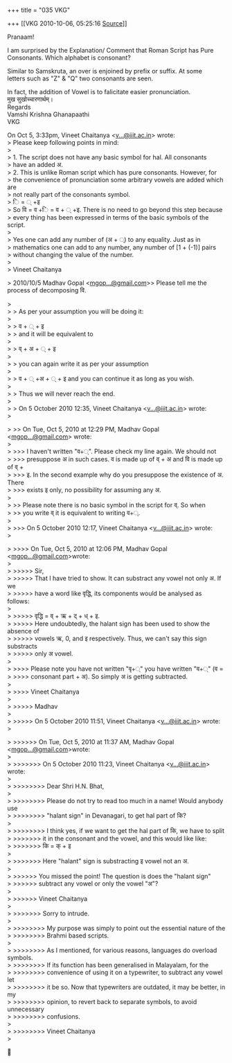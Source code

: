 +++
title = "035 VKG"

+++
[[VKG	2010-10-06, 05:25:16 [Source](https://groups.google.com/g/bvparishat/c/fqLVDoS6wK0)]]



Pranaam!

I am surprised by the Explanation/ Comment that Roman Script has Pure  
Consonants. Which alphabet is consonant?

Similar to Samskruta, an over is enjoined by prefix or suffix. At some  
letters such as "Z" & "Q" two consonants are seen.

In fact, the addition of Vowel is to falicitate easier pronunciation.  
मुख सुखोच्चारणार्थम्।  
Regards  
Vamshi Krishna Ghanapaathi  
VKG

On Oct 5, 3:33pm, Vineet Chaitanya \<[v...@iiit.ac.in]()\> wrote:  
\> Please keep following points in mind:  
\>  
\>   1. The script does not have any basic symbol for hal. All consonants  
\> have an added अ.  
\>   2. This is unlike Roman script which has pure consonants. However, for  
\> the convenience of pronunciation some arbitrary vowels are added which are  
\> not really part of the consonants symbol.  
\>    ि = ् +इ  
\>  So वि = व +ि = व + ् +इ. There is no need to go beyond this step because  
\> every thing has been expressed in terms of the basic symbols of the script.  
\>  
\>  Yes one can add any number of (अ + ्) to any equality. Just as in  
\> mathematics one can add to any number, any number of \[1 + (-1)\] pairs  
\> without changing the value of the number.  
\>  
\> Vineet Chaitanya  

\> 2010/10/5 Madhav Gopal \<[mgop...@gmail.com]()\>\> Please tell me the process of decomposing वि.

  
\>  
\> \> As per your assumption you will be doing it:  
\>  
\> \> व + ् + इ  
\> \> and it will be equivalent to  
\>  
\> \> व् + अ + ् + इ  
\>  
\> \> you can again write it as per your assumption  
\>  
\> \> व + ् +अ + ् + इ and you can continue it as long as you wish.  
\>  
\> \> Thus we will never reach the end.  
\>  
\> \> On 5 October 2010 12:35, Vineet Chaitanya \<[v...@iiit.ac.in]()\> wrote:  
\>  

\> \>\> On Tue, Oct 5, 2010 at 12:29 PM, Madhav Gopal \<[mgop...@gmail.com]()\> wrote:  
\>  
\> \>\>\> I haven't written "व+्". Please check my line again. We should not  
\> \>\>\> presuppose अ in such cases. व is made up of व् + अ and वि is made up of व् +  
\> \>\>\> इ. In the second example why do you presuppose the existence of अ. There  
\> \>\>\> exists इ only, no possibility for assuming any अ.  
\>  
\> \>\>   Please note there is no basic symbol in the script for व्. So when  
\> \>\> you write व् it is equivalent to writing व+्.  
\>  
\> \>\>\> On 5 October 2010 12:17, Vineet Chaitanya \<[v...@iiit.ac.in]()\> wrote:  
\>  

\> \>\>\>\> On Tue, Oct 5, 2010 at 12:06 PM, Madhav Gopal \<[mgop...@gmail.com]()\>wrote:  
\>  
\> \>\>\>\>\> Sir,  
\> \>\>\>\>\> That I have tried to show. It can substract any vowel not only अ. If we  
\> \>\>\>\>\> have a word like वृद्धि, its components would be analysed as follows:  
\>  
\> \>\>\>\>\> वृद्धि = व् + ऋ + द् + ध् + इ.  
\> \>\>\>\>\> Here undoubtedly, the halant sign has been used to show the absence of  
\> \>\>\>\>\> vowels ऋ, 0, and इ respectively. Thus, we can't say this sign substracts  
\> \>\>\>\>\> only अ vowel.  
\>  
\> \>\>\>\>  Please note you have not written "वृ+्" you have written "व+्" (व =  
\> \>\>\>\> consonant part + अ). So simply अ is getting subtracted.  
\>  
\> \>\>\>\> Vineet Chaitanya  
\>  
\> \>\>\>\>\> Madhav  
\>  
\> \>\>\>\>\>  On 5 October 2010 11:51, Vineet Chaitanya \<[v...@iiit.ac.in]()\> wrote:  
\>  

\> \>\>\>\>\>\> On Tue, Oct 5, 2010 at 11:37 AM, Madhav Gopal \<[mgop...@gmail.com]()\>wrote:  
\>  
\> \>\>\>\>\>\>\> On 5 October 2010 11:23, Vineet Chaitanya \<[v...@iiit.ac.in]()\> wrote:  
\>  
\> \>\>\>\>\>\>\>\> Dear Shri H.N. Bhat,  
\>  
\> \>\>\>\>\>\>\>\> Please do not try to read too much in a name! Would anybody use  
\> \>\>\>\>\>\>\>\> "halant sign" in Devanagari, to get hal part of कि?  
\>  
\> \>\>\>\>\>\>\>\> I think yes, if we want to get the hal part of कि, we have to split  
\> \>\>\>\>\>\>\> it in the consonant and the vowel, and this would like like:  
\> \>\>\>\>\>\>\> कि = क् + इ  
\>  
\> \>\>\>\>\>\>\> Here "halant" sign is substracting इ vowel not an अ.  
\>  
\> \>\>\>\>\>\>  You missed the point! The question is does the "halant sign"  
\> \>\>\>\>\>\> subtract any vowel or only the vowel "अ"?  
\>  
\> \>\>\>\>\>\> Vineet Chaitanya  
\>  
\> \>\>\>\>\>\>\> Sorry to intrude.  
\>  
\> \>\>\>\>\>\>\>\> My purpose was simply to point out the essential nature of the  
\> \>\>\>\>\>\>\>\> Brahmi based scripts.  
\>  
\> \>\>\>\>\>\>\>\> As I mentioned, for various reasons, languages do overload symbols.  
\> \>\>\>\>\>\>\>\> If its function has been generalised in Malayalam, for the  
\> \>\>\>\>\>\>\>\> convenience of using it on a typewriter, to subtract any vowel let  
\> \>\>\>\>\>\>\>\> it be so. Now that typewriters are outdated, it may be better, in my  
\> \>\>\>\>\>\>\>\> opinion, to revert back to separate symbols, to avoid unnecessary  
\> \>\>\>\>\>\>\>\> confusions.  
\>  
\> \>\>\>\>\>\>\>\> Vineet Chaitanya  
\>  



